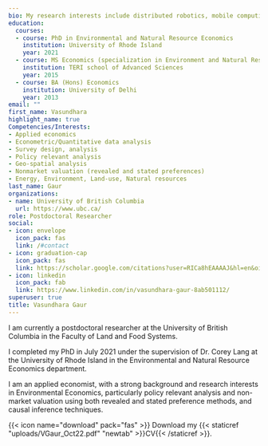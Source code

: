 ```yaml
---
bio: My research interests include distributed robotics, mobile computing and programmable  matter.
education:
  courses:
  - course: PhD in Environmental and Natural Resource Economics
    institution: University of Rhode Island
    year: 2021
  - course: MS Economics (specialization in Environment and Natural Resource Economics)
    institution: TERI school of Advanced Sciences
    year: 2015
  - course: BA (Hons) Economics
    institution: University of Delhi
    year: 2013
email: ""
first_name: Vasundhara
highlight_name: true
Competencies/Interests:
- Applied economics 
- Econometric/Quantitative data analysis
- Survey design, analysis
- Policy relevant analysis
- Geo-spatial analysis
- Nonmarket valuation (revealed and stated preferences)
- Energy, Environment, Land-use, Natural resources
last_name: Gaur
organizations:
- name: University of British Columbia
  url: https://www.ubc.ca/
role: Postdoctoral Researcher
social:
- icon: envelope
  icon_pack: fas
  link: /#contact
- icon: graduation-cap
  icon_pack: fas
  link: https://scholar.google.com/citations?user=RICa8hEAAAAJ&hl=en&oi=sra
- icon: linkedin
  icon_pack: fab
  link: https://www.linkedin.com/in/vasundhara-gaur-8ab501112/
superuser: true
title: Vasundhara Gaur
---
```


I am currently a postdoctoral researcher at the University of British Columbia in the Faculty of Land and Food Systems.

I completed my PhD in July 2021 under the supervision of Dr. Corey Lang at the University of Rhode Island in the Environmental and Natural Resource Economics department.

I am an applied economist, with a strong background and research interests in Environmental Economics, particularly policy relevant analysis and non-market valuation using both revealed and stated preference methods, and causal inference techniques.

{{< icon name="download" pack="fas" >}} Download my {{< staticref "uploads/VGaur_Oct22.pdf" "newtab" >}}CV{{< /staticref >}}.
